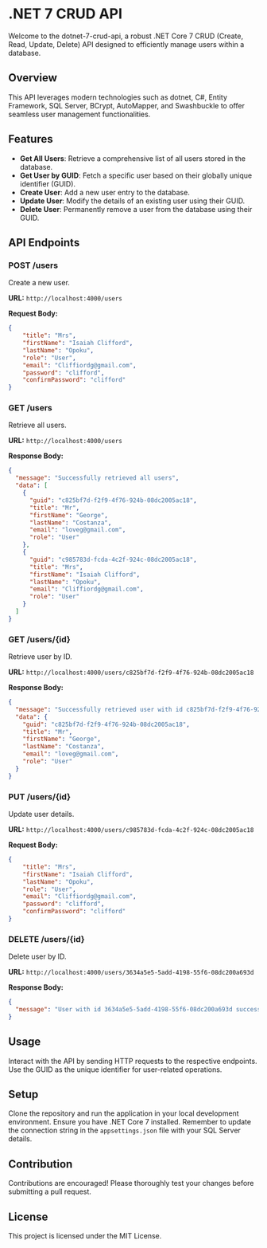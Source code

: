 # .NET 7 CRUD API

Welcome to the dotnet-7-crud-api, a robust .NET Core 7 CRUD (Create, Read, Update, Delete) API designed to efficiently manage users within a database.

## Overview

This API leverages modern technologies such as dotnet, C#, Entity Framework, SQL Server, BCrypt, AutoMapper, and Swashbuckle to offer seamless user management functionalities.

## Features

- **Get All Users**: Retrieve a comprehensive list of all users stored in the database.
- **Get User by GUID**: Fetch a specific user based on their globally unique identifier (GUID).
- **Create User**: Add a new user entry to the database.
- **Update User**: Modify the details of an existing user using their GUID.
- **Delete User**: Permanently remove a user from the database using their GUID.

## API Endpoints

### POST /users

Create a new user.

**URL:** `http://localhost:4000/users`

**Request Body:**

```json
{
    "title": "Mrs",
    "firstName": "Isaiah Clifford",
    "lastName": "Opoku",
    "role": "User",
    "email": "Cliffiordg@gmail.com",
    "password": "clifford",
    "confirmPassword": "clifford"
}
```

### GET /users

Retrieve all users.

**URL:** `http://localhost:4000/users`

**Response Body:**

```json
{
  "message": "Successfully retrieved all users",
  "data": [
    {
      "guid": "c825bf7d-f2f9-4f76-924b-08dc2005ac18",
      "title": "Mr",
      "firstName": "George",
      "lastName": "Costanza",
      "email": "loveg@gmail.com",
      "role": "User"
    },
    {
      "guid": "c985783d-fcda-4c2f-924c-08dc2005ac18",
      "title": "Mrs",
      "firstName": "Isaiah Clifford",
      "lastName": "Opoku",
      "email": "Cliffiordg@gmail.com",
      "role": "User"
    }
  ]
}
```

### GET /users/{id}

Retrieve user by ID.

**URL:** `http://localhost:4000/users/c825bf7d-f2f9-4f76-924b-08dc2005ac18`

**Response Body:**

```json
{
  "message": "Successfully retrieved user with id c825bf7d-f2f9-4f76-924b-08dc2005ac18",
  "data": {
    "guid": "c825bf7d-f2f9-4f76-924b-08dc2005ac18",
    "title": "Mr",
    "firstName": "George",
    "lastName": "Costanza",
    "email": "loveg@gmail.com",
    "role": "User"
  }
}
```

### PUT /users/{id}

Update user details.

**URL:** `http://localhost:4000/users/c985783d-fcda-4c2f-924c-08dc2005ac18`

**Request Body:**

```json
{
    "title": "Mrs",
    "firstName": "Isaiah Clifford",
    "lastName": "Opoku",
    "role": "User",
    "email": "Cliffiordg@gmail.com",
    "password": "clifford",
    "confirmPassword": "clifford"
}
```

### DELETE /users/{id}

Delete user by ID.

**URL:** `http://localhost:4000/users/3634a5e5-5add-4198-55f6-08dc200a693d`

**Response Body:**

```json
{
  "message": "User with id 3634a5e5-5add-4198-55f6-08dc200a693d successfully deleted"
}
```

## Usage

Interact with the API by sending HTTP requests to the respective endpoints. Use the GUID as the unique identifier for user-related operations.

## Setup

Clone the repository and run the application in your local development environment. Ensure you have .NET Core 7 installed. Remember to update the connection string in the `appsettings.json` file with your SQL Server details.

## Contribution

Contributions are encouraged! Please thoroughly test your changes before submitting a pull request.

## License

This project is licensed under the MIT License.
